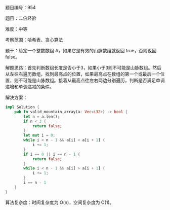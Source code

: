 题目编号：954

题目：二倍经验

难度：中等

考察范围：哈希表、贪心算法

题干：给定一个整数数组 A，如果它是有效的山脉数组就返回 true，否则返回 false。

解题思路：首先判断数组长度是否小于3，如果小于3则不可能是山脉数组。然后从左往右遍历数组，找到最高点的位置，如果最高点在数组的第一个或最后一个位置，则不可能是山脉数组。接着从最高点往左右两边分别遍历，判断是否满足单调递增和单调递减的条件。

解决方案：

```rust
impl Solution {
    pub fn valid_mountain_array(a: Vec<i32>) -> bool {
        let n = a.len();
        if n < 3 {
            return false;
        }
        let mut i = 0;
        while i < n - 1 && a[i] < a[i + 1] {
            i += 1;
        }
        if i == 0 || i == n - 1 {
            return false;
        }
        while i < n - 1 && a[i] > a[i + 1] {
            i += 1;
        }
        i == n - 1
    }
}
```

算法复杂度：时间复杂度为 O(n)，空间复杂度为 O(1)。